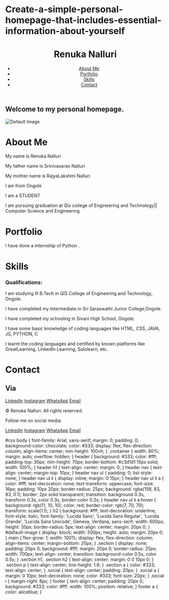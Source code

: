 # Create-a-simple-personal-homepage-that-includes-essential-information-about-yourself
<!DOCTYPE html>
<html lang="en">
<head>
<link rel="stylesheet" href="https://cdnjs.cloudflare.com/ajax/libs/font-awesome/6.0.0-beta3/css/all.min.css">
<title>Renuka Nalluri</title>
<link rel="stylesheet" href="task1.css">
</head>
<body>
<header>
<div class="container">
<h1>Renuka Nalluri</h1>
<nav>
<ul>
<li><a href="#about" onclick="showSection('about')">About Me</a></li>
<li><a href="#portfolio" onclick="showSection('portfolio')">Portfolio</a></li>
<li><a href="#skills" onclick="showSection('skills')">Skills</a></li>
<li><a href="#contact" onclick="showSection('contact')">Contact</a></li>
</ul>
</nav>
</div>
</header>
<h2>Welcome to my personal homepage.</h2>
<img src="https://www.pushengage.com/wp-content/uploads/2022/02/Best-Website-Welcome-Message-Examples.png" alt="Default Image" id="default-image">
<main>
<div class="section" id="about">
<div class="container">
<h1>About Me</h1>
<p>My name is Renuka Nalluri</p>
<p>My father name is Srinivasarao Nalluri</p>
<p>My mother name is RajyaLakshmi Nalluri</p>
<p>I am from Ongole</p>
<p>I am a STUDENT</p>
<p>I am pursuing graduation at Qis college of Engineering and Technology|| Computer Science and Engineering</p>

</div>
</div>
<div class="section" id="portfolio">
<div class="container">
<h1>Portfolio</h1>
<p>I have done a internship of Python .</p>
</div>
</div>
<div class="section" id="skills">
<div class="container">
<h1>Skills</h1>
<h3>Qualifications:</h3>
<p>I am studying III B.Tech in QIS College of Engineering and Technology, Ongole.</p>
<p>I have completed my Intermediate in Sri Saraswathi Junior College,Ongole.</p>
<p>I have completed my schooling in Sivani High School, Ongole.</p>
<p>I have some basic knowledge of coding languages like HTML, CSS, JAVA, JS, PYTHON, C</p>
<p>I learnt the coding languages and certified by known platforms like GreatLearning, LinkedIn Learning, Sololearn, etc.</p>
</div>
</div>
<div class="section" id="contact">
<div class="container">
<h1>Contact</h1>
<h2>Via</h2>
<a href="https://www.linkedin.com/in/renuka-nalluri-0626b2274?utm_source=share&utm_campaign=share_via&utm_content=profile&utm_medium=android_app" target="_blank"><i class="fab fa-linkedin"></i>LinkedIn</a>
<a href="https://www.instagram.com/renuka__nalluri?utm_source=qr&igsh=MW8wZG1neGhtNWVsNg==" target="_blank"><i class="fab fa-instagram"></i>Instagram</a>
<a href="https://wa.me/qr/7YGV4CNQCOMCC1" target="_blank"><i class="fab fa-whatsapp"></i>WhatsApp</a>
<a href="renukanalluri9@gmail.com"><i class="fas fa-envelope"></i>Email</a>
</div>
</div>
</main>
<footer>
<div class="container">
<p>&copy; Renuka Nalluri. All rights reserved.</p>
<p>Follow me on social media:</p>
<a href="https://www.linkedin.com/in/renuka-nalluri-0626b2274?utm_source=share&utm_campaign=share_via&utm_content=profile&utm_medium=android_app" target="_blank"><i class="fab fa-linkedin"></i>LinkedIn</a>
<a href="https://www.instagram.com/renuka__nalluri?utm_source=qr&igsh=MW8wZG1neGhtNWVsNg==" target="_blank"><i class="fab fa-instagram"></i>Instagram</a>
<a href="https://wa.me/qr/7YGV4CNQCOMCC1" target="_blank"><i class="fab fa-whatsapp"></i>WhatsApp</a>
<a href="renukanalluri9@gmail.com"><i class="fas fa-envelope"></i>Email</a>
</div>
</footer>
<script>
    function showSection(sectionId) {
        const sections = document.querySelectorAll('.section');
        sections.forEach(section => {
            section.style.display = 'none';
        });

        const activeSection = document.getElementById(sectionId);
        activeSection.style.display = 'block';

        // Hide default image when a section is shown
        document.getElementById('default-image').style.display = 'none';
    }

    document.addEventListener('DOMContentLoaded', () => {
        // No section is shown by default
        document.querySelectorAll('.section').forEach(section => {
            section.style.display = 'none';
        });
    });
</script>
</body>
</html>


#css
body {
    font-family: Arial, sans-serif;
    margin: 0;
    padding: 0;
    background-color: chocolate;
    color: #333;
    display: flex;
    flex-direction: column;
    align-items: center;
    min-height: 100vh;
}
.container {
    width: 80%;
    margin: auto;
    overflow: hidden;
}
header {
    background: #333;
    color: #fff;
    padding-top: 30px;
    min-height: 70px;
    border-bottom: #c3d1d1 15px solid;
    width: 100%;
}
header h1 {
    text-align: center;
    margin: 0;
}
header nav {
    text-align: center;
    margin-top: 10px;
}
header nav ul {
    padding: 0;
    list-style: none;
}
header nav ul li {
    display: inline;
    margin: 0 15px;
}
header nav ul li a {
    color: #fff;
    text-decoration: none;
    text-transform: uppercase;
    font-size: 16px;
    padding: 10px 20px;
    border-radius: 25px;
    background: rgba(158, 83, 83, 0.1);
    border: 2px solid transparent;
    transition: background 0.3s, transform 0.3s, color 0.3s, border-color 0.3s;
}
header nav ul li a:hover {
    background: rgb(11, 10, 10);
    color: red;
    border-color: rgb(7, 70, 70);
    transform: scale(1.1);
}
h2 {
    background: #fff;
    text-decoration: underline;
    font-style: italic;
    font-family: 'Lucida Sans', 'Lucida Sans Regular', 'Lucida Grande', 'Lucida Sans Unicode', Geneva, Verdana, sans-serif;
    width: 600px;
    height: 35px;
    border-radius: 5px;
    text-align: center;
    margin: 20px 0;
}
#default-image {
    display: block;
    width: 500px;
    height: auto;
    margin: 20px 0;
}
main {
    flex-grow: 1;
    width: 100%;
    display: flex;
    flex-direction: column;
    align-items: center;
    margin-bottom: 20px; 
}
.section {
    display: none;
    padding: 20px 0;
    background: #fff;
    margin: 20px 0;
    border-radius: 25px;
    width: 700px;
    text-align: center;
    transition: background-color 0.5s, color 0.5s;
}
.section h1, .section h2 {
    text-align: center;
    margin: 0 0 10px 0;
}
.section p {
    text-align: center;
    line-height: 1.6;
}
.section a {
    color: #333;
    text-align: center;
}
.social {
    text-align: center;
    padding: 20px;
}
.social a {
    margin: 0 10px;
    text-decoration: none;
    color: #333;
    font-size: 20px;
}
.social i {
    margin-right: 8px;
}
footer {
    text-align: center;
    padding: 20px 0;
    background: #333;
    color: #fff;
    width: 100%;
    position: relative;
}
footer a {
    color: aliceblue;
}
